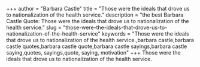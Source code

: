 +++
author = "Barbara Castle"
title = "Those were the ideals that drove us to nationalization of the health service."
description = "the best Barbara Castle Quote: Those were the ideals that drove us to nationalization of the health service."
slug = "those-were-the-ideals-that-drove-us-to-nationalization-of-the-health-service"
keywords = "Those were the ideals that drove us to nationalization of the health service.,barbara castle,barbara castle quotes,barbara castle quote,barbara castle sayings,barbara castle saying,quotes, sayings,quote, saying, motivation"
+++
Those were the ideals that drove us to nationalization of the health service.
